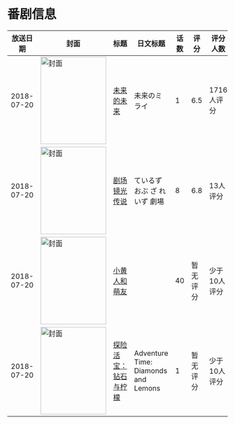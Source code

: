 # 番剧信息

|放送日期|封面|标题|日文标题|话数|评分|评分人数|
|---|---|---|---|---|---|---|
|2018-07-20|<img src="//lain.bgm.tv/pic/cover/c/a4/a8/215231_yN4D2.jpg" alt="封面" style="width:150px;height:200px;object-fit:cover;">|[未来的未来](https://bangumi.tv/subject/215231)|未来のミライ|1|6.5|1716人评分|
|2018-07-20|<img src="//lain.bgm.tv/pic/cover/c/73/4f/232793_nN6P4.jpg" alt="封面" style="width:150px;height:200px;object-fit:cover;">|[剧场镜光传说](https://bangumi.tv/subject/232793)|ているず おぶ ざ れいず 劇場|8|6.8|13人评分|
|2018-07-20|<img src="//lain.bgm.tv/pic/cover/c/fa/fa/275986_PE6md.jpg" alt="封面" style="width:150px;height:200px;object-fit:cover;">|[小黄人和萌友](https://bangumi.tv/subject/275986)||40|暂无评分|少于10人评分|
|2018-07-20|<img src="//lain.bgm.tv/pic/cover/c/e0/46/364993_5Q0tS.jpg" alt="封面" style="width:150px;height:200px;object-fit:cover;">|[探险活宝：钻石与柠檬](https://bangumi.tv/subject/364993)|Adventure Time: Diamonds and Lemons|1|暂无评分|少于10人评分|
